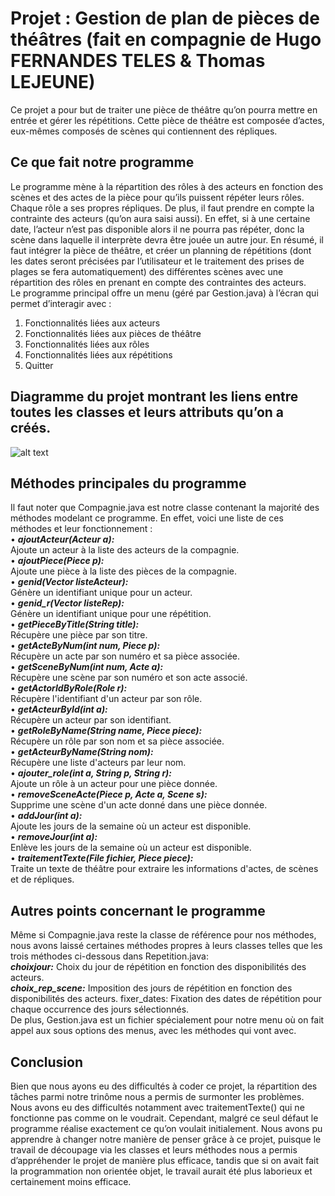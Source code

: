 # Projet : Gestion de plan de pièces de théâtres (fait en compagnie de Hugo FERNANDES TELES & Thomas LEJEUNE)

Ce projet a pour but de traiter une pièce de théâtre qu’on pourra mettre en entrée et gérer les répétitions. Cette pièce de théâtre est composée d’actes, eux-mêmes composés de scènes qui contiennent des répliques.  
  
## Ce que fait notre programme 
Le programme mène à la répartition des rôles à des acteurs en fonction des scènes et des actes de la pièce pour qu’ils puissent répéter leurs rôles. Chaque rôle a ses propres répliques. De plus, il faut prendre en compte la contrainte des acteurs (qu’on aura saisi aussi). En effet, si à une certaine date, l’acteur n’est pas disponible alors il ne pourra pas répéter, donc la scène dans laquelle il interprète devra être jouée un autre jour. 
En résumé, il faut intégrer la pièce de théâtre, et créer un planning de répétitions (dont les dates seront précisées par l’utilisateur et le traitement des prises de plages se fera automatiquement) des différentes scènes avec une répartition des rôles en prenant en compte des contraintes des acteurs.  
Le programme principal offre un menu (géré par Gestion.java) à l’écran qui permet d’interagir avec : 
1. Fonctionnalités liées aux acteurs
2. Fonctionnalités liées aux pièces de théâtre
3. Fonctionnalités liées aux rôles
4. Fonctionnalités liées aux répétitions
5. Quitter  
  
## Diagramme du projet montrant les liens entre toutes les classes et leurs attributs qu’on a créés. 
![alt text](http://url/to/img.png)
  
## Méthodes principales du programme 
Il faut noter que Compagnie.java est notre classe contenant la majorité des méthodes modelant ce programme. En effet, voici une liste de ces méthodes et leur fonctionnement :  
•	***ajoutActeur(Acteur a):***  
Ajoute un acteur à la liste des acteurs de la compagnie.  
•	***ajoutPiece(Piece p):***  
Ajoute une pièce à la liste des pièces de la compagnie.  
•	***genid(Vector<Acteur> listeActeur):***  
Génère un identifiant unique pour un acteur.  
•	***genid_r(Vector<Repetition> listeRep):***  
Génère un identifiant unique pour une répétition.  
•	***getPieceByTitle(String title):***  
Récupère une pièce par son titre.  
•	***getActeByNum(int num, Piece p):***  
Récupère un acte par son numéro et sa pièce associée.  
•	***getSceneByNum(int num, Acte a):***  
Récupère une scène par son numéro et son acte associé.  
•	***getActorIdByRole(Role r):***  
Récupère l'identifiant d'un acteur par son rôle.  
•	***getActeurById(int a):***  
Récupère un acteur par son identifiant.  
•	***getRoleByName(String name, Piece piece):***  
Récupère un rôle par son nom et sa pièce associée.  
•	***getActeurByName(String nom):***  
Récupère une liste d'acteurs par leur nom.  
•	***ajouter_role(int a, String p, String r):***  
Ajoute un rôle à un acteur pour une pièce donnée.  
•	***removeSceneActe(Piece p, Acte a, Scene s):***  
Supprime une scène d'un acte donné dans une pièce donnée.  
•	***addJour(int a):***  
Ajoute les jours de la semaine où un acteur est disponible.  
•	***removeJour(int a):***  
Enlève les jours de la semaine où un acteur est disponible.  
•	***traitementTexte(File fichier, Piece piece):***  
Traite un texte de théâtre pour extraire les informations d'actes, de scènes et de répliques.  
  
## Autres points concernant le programme
Même si Compagnie.java reste la classe de référence pour nos méthodes, nous avons laissé certaines méthodes propres à leurs classes telles que les trois méthodes ci-dessous dans Repetition.java:  
***choixjour:*** Choix du jour de répétition en fonction des disponibilités des acteurs.   
***choix_rep_scene:*** Imposition des jours de répétition en fonction des disponibilités des acteurs. fixer_dates: Fixation des dates de répétition pour chaque occurrence des jours sélectionnés.   
De plus, Gestion.java est un fichier spécialement pour notre menu où on fait appel aux sous options des menus, avec les méthodes qui vont avec.  

## Conclusion 
Bien que nous ayons eu des difficultés à coder ce projet, la répartition des tâches parmi notre trinôme nous a permis de surmonter les problèmes. Nous avons eu des difficultés notamment avec traitementTexte() qui ne fonctionne pas comme on le voudrait. Cependant, malgré ce seul défaut le programme réalise exactement ce qu’on voulait initialement. Nous avons pu apprendre à changer notre manière de penser grâce à ce projet, puisque le travail de découpage via les classes et leurs méthodes nous a permis d’appréhender le projet de manière plus efficace, tandis que si on avait fait la programmation non orientée objet, le travail aurait été plus laborieux et certainement moins efficace.

